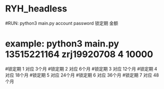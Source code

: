 # RYH_headless
#RUN: python3 main.py account password 锁定期 金额 
# example: python3 main.py 13515221164 zrj19920708 4 10000
#锁定期 1 对应 3个月
#锁定期 2 对应 6个月
#锁定期 3 对应 12个月
#锁定期 4 对应 18个月
#锁定期 5 对应 24个月
#锁定期 6 对应 36个月
#锁定期 7 对应 48个月

